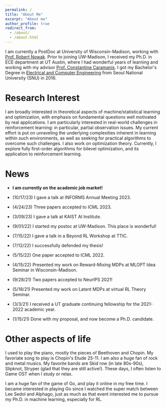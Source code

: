 ```yaml
---
permalink: /
title: "About Me"
excerpt: "About me"
author_profile: true
redirect_from: 
  - /about/
  - /about.html
---
```


I am currently a PostDoc at University of Wisconsin-Madison, working with [Prof. Robert Nowak](https://nowak.ece.wisc.edu/). Prior to joining UW-Madison, I received my Ph.D. in ECE department at UT Austin, where I had wonderful years of learning and working with my advisor [Prof. Constantine Caramanis](http://users.ece.utexas.edu/~cmcaram/constantine_caramanis/Home.html). I got my Bachelor's Degree in [Electrical and Computer Engineering](https://ece.snu.ac.kr/en) from Seoul National University (SNU) in 2016. 



Research Interest
======
I am broadly interested in theoretical aspects of machine/statistical learning and optimization, with emphasis on fundamental questions well motivated by real applications. I am particularly interested in real-world challenges in reinforcement learning: in particular, partial observation issues. My current effort is put on unraveling the underlying complexities inherent in learning within such environments, as well as seeking for practical algorithms to overcome such challenges. I also work on optimization theory. Currently, I explore fully first-order algorithms for bilevel optimization, and its application to reinforcement learning. 


 
News
======
- __I am currently on the academic job market!__

- (10/17/23) I gave a talk at INFORMS Annual Meeting 2023.

- (4/24/23) Three papers accepted to ICML 2023.

- (3/09/23) I gave a talk at KAIST AI Institute.

- (9/01/22) I started my postoc at UW-Madison. This place is wonderful!

- (7/15/22) I gave a talk in a Beyond RL Workshop at TTIC.

- (7/12/22) I successfully defended my thesis!

- (5/15/22) One paper accepted to ICML 2022.

- (4/15/22) Presented my work on Reward-Mixing MDPs at MLOPT Idea Seminar in Wisconsin-Madison.

- (9/28/21) Two papers accepted to NeurIPS 2021!

- (5/18/21) Presented my work on Latent MDPs at virtual RL Theory Seminar.

- (3/3/21) I received a UT graduate continuing fellowship for the 2021-2022 academic year. 

- (1/15/21) Done with my proposal, and now become a Ph.D. candidate.



Other aspects of life
======
I used to play the piano, mostly the pieces of Beethoven and Chopin. My favoriate song to play is Chopin's Etude 25-11. I am also a huge fan of rock and metal musics. My favorite bands are Skid row (in late 80s-90s), Slipknot, Stryper (glad that they are still active!). These days, I often listen to Game OST when I study or relax. 

I am a huge fan of the game of Go, and play it online in my free time. I became interested in playing Go since I watched the super match between Lee Sedol and Alphago, just as much as that event interested me to pursue my Ph.D. in machine learning, especially for RL. 